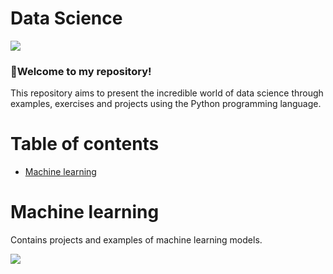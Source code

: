 

<h1 align="left">Data Science</h1>

<img src="https://img.shields.io/static/v1?label=DataScience&message=English&color=e07a5f&style=for-the-badge&logo=GitHub">

### :cherries:Welcome to my repository!

This repository aims to present the incredible world of data science through examples, exercises and projects using the Python programming language.

Table of contents
=================
<!--ts-->
  * [Machine learning](#Machine-learning)
<!--te-->

Machine learning
============
Contains projects and examples of machine learning models.

<img src="68747470733a2f2f7777772e65647572656b612e636f2f626c6f672f77702d636f6e74656e742f75706c6f6164732f323031382f30332f54797065732d6f662d4d616368696e652d4c6561726e696e672d576168742d69732d4d616368696e652d4c6561726e696.png" usemap="#image-map">

<map name="image-map">
    <area target="" alt="Face" title="Face" href="https://www.facebook.com" coords="857,715,37,19" shape="rect">
</map>
